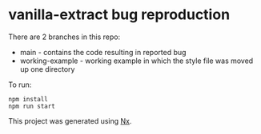 # vanilla-extract bug reproduction

There are 2 branches in this repo:

- main - contains the code resulting in reported bug
- working-example - working example in which the style file was moved up one directory

To run:

```
npm install
npm run start
```

This project was generated using [Nx](https://nx.dev).
